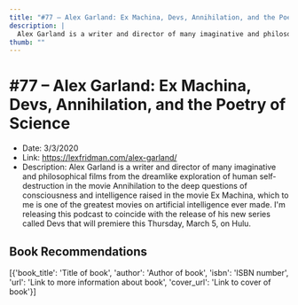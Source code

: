 ```yaml
---
title: "#77 – Alex Garland: Ex Machina, Devs, Annihilation, and the Poetry of Science"
description: |
  Alex Garland is a writer and director of many imaginative and philosophical films from the dreamlike exploration of human self-destruction in the movie Annihilation to the deep questions of consciousness and intelligence raised in the movie Ex Machina, which to me is one of the greatest movies on artificial intelligence ever made. I'm releasing this podcast to coincide with the release of his new series called Devs that will premiere this Thursday, March 5, on Hulu."
thumb: ""
---
```


# #77 – Alex Garland: Ex Machina, Devs, Annihilation, and the Poetry of Science

  - Date: 3/3/2020
  - Link: https://lexfridman.com/alex-garland/
  - Description: Alex Garland is a writer and director of many imaginative and philosophical films from the dreamlike exploration of human self-destruction in the movie Annihilation to the deep questions of consciousness and intelligence raised in the movie Ex Machina, which to me is one of the greatest movies on artificial intelligence ever made. I'm releasing this podcast to coincide with the release of his new series called Devs that will premiere this Thursday, March 5, on Hulu.

## Book Recommendations

[{'book_title': 'Title of book', 'author': 'Author of book', 'isbn': 'ISBN number', 'url': 'Link to more information about book', 'cover_url': 'Link to cover of book'}]